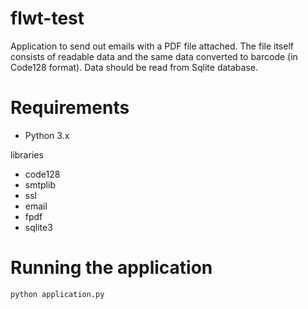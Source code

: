 # flwt-test
Application to send out emails with a PDF file attached. The file itself consists of readable data and the same data converted to barcode (in Code128 format). Data should be read from Sqlite database.

# Requirements

- Python 3.x

libraries
- code128
- smtplib
- ssl
- email
- fpdf
- sqlite3

# Running the application
```python application.py```

